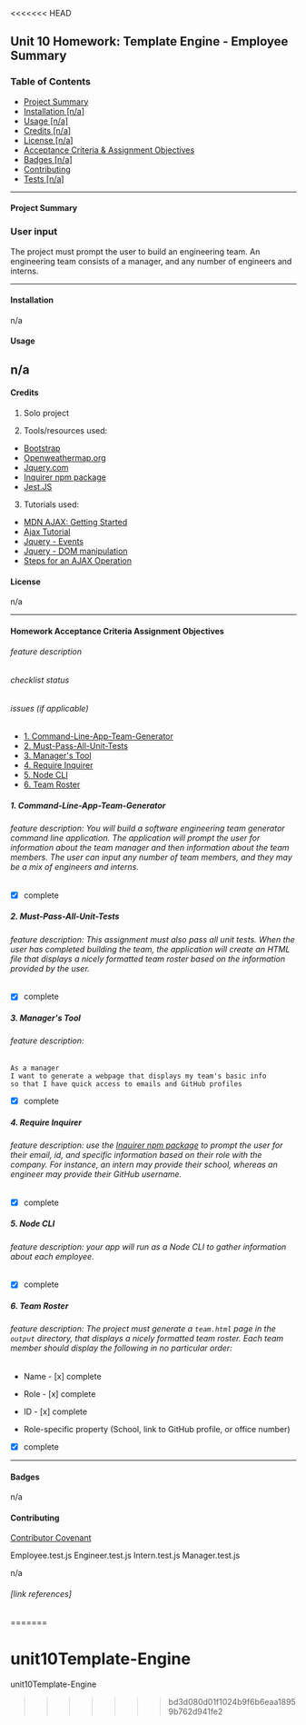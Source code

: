 <<<<<<< HEAD
## Unit 10 Homework: Template Engine - Employee Summary


### Table of Contents

* [Project Summary](#summary)
* [Installation [n/a]](#installation)
* [Usage [n/a]](#usage)
* [Credits [n/a]](#credits)
* [License [n/a]](#license)
* [Acceptance Criteria & Assignment Objectives](#checklist)
* [Badges [n/a]](#badges)
* [Contributing](cContributing)
* [Tests [n/a]](#tests)
----
#### Project Summary



### User input

The project must prompt the user to build an engineering team. An engineering
team consists of a manager, and any number of engineers and interns.

----
#### Installation
n/a
#### Usage 
n/a
----
#### Credits

1. Solo project

2. Tools/resources used: 
  - [Bootstrap][1]
  - [Openweathermap.org][2]
  - [Jquery.com][3] 
  - [Inquirer npm package][4]
  - [Jest.JS][5]

3.	Tutorials used: 
  - [MDN AJAX: Getting Started][4]
  - [Ajax Tutorial][5] 
  - [Jquery - Events][6]
  - [Jquery - DOM manipulation][7]
  - [Steps for an AJAX Operation][8]

#### License

n/a

----

#### Homework Acceptance Criteria Assignment Objectives
###### feature description
###### checklist status
###### issues (if applicable)

* [1. Command-Line-App-Team-Generator](#heading)
* [2. Must-Pass-All-Unit-Tests](#heading-1)
* [3. Manager's Tool](#heading-2)
* [4. Require Inquirer](#heading-3)
* [5. Node CLI](#heading-4)
* [6. Team Roster](#heading-5)

##### 1. Command-Line-App-Team-Generator

###### feature description: You will build a software engineering team generator command line application. The application will prompt the user for information about the team manager and then information about the team members.  The user can input any number of team members, and they may be a mix of engineers and interns.
- [x] complete

##### 2. Must-Pass-All-Unit-Tests

###### feature description: This assignment must also pass all unit tests. When the user has completed building the team, the application will create an HTML file that displays a nicely formatted team roster based on the information provided by the user. 
- [x] complete

##### 3. Manager's Tool

###### feature description: 
```
As a manager
I want to generate a webpage that displays my team's basic info
so that I have quick access to emails and GitHub profiles
```
- [x] complete

##### 4. Require Inquirer

###### feature description: use the [Inquirer npm package](https://github.com/SBoudrias/Inquirer.js/) to prompt the user for their email, id, and specific information based on their role with the company. For instance, an intern may provide their school, whereas an engineer may provide their GitHub username.
- [x] complete

##### 5. Node CLI

###### feature description: your app will run as a Node CLI to gather information about each employee.

- [x] complete

##### 6. Team Roster

###### feature description: The project must generate a `team.html` page in the `output` directory, that displays a nicely formatted team roster. Each team member should display the following in no particular order:

  * Name - [x] complete

  * Role - [x] complete

  * ID - [x] complete

  * Role-specific property (School, link to GitHub profile, or office number) 
- [x] complete
----

#### Badges

n/a

#### Contributing

[Contributor Covenant](https://www.contributor-covenant.org/)

Employee.test.js
Engineer.test.js
Intern.test.js
Manager.test.js


n/a
###### [link references]

[1]: https://getbootstrap.com/
[2]: https://openweathermap.org/
[3]: https://api.jquery.com/
[4]: https://github.com/SBoudrias/Inquirer.js/
[5]: https://jestjs.io/
[4]: https://developer.mozilla.org/en-US/docs/Web/Guide/AJAX/Getting_Started
[5]: https://www.tutorialspoint.com/ajax/index.htm
[6]: https://www.tutorialspoint.com/jquery/jquery-events.htm
[7]: https://www.tutorialspoint.com/jquery/jquery-dom.htm
[8]: https://www.tutorialspoint.com/ajax/ajax_in_action.htm
[9]: https://www.contributor-covenant.org/
=======
# unit10Template-Engine
unit10Template-Engine
>>>>>>> bd3d080d01f1024b9f6b6eaa18959b762d941fe2
